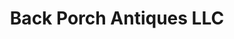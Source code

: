 ---
title: "Back Porch Antiques LLC"
url: /morganton/back-porch-antiques-llc/
shop: Antiquitäten
---